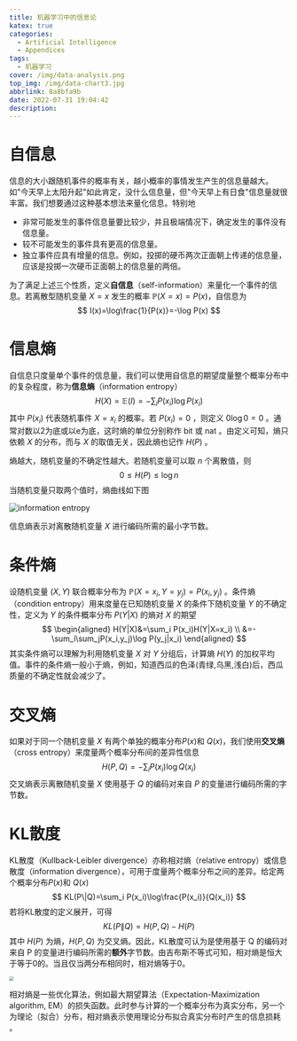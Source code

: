 ```yaml
---
title: 机器学习中的信息论
katex: true
categories:
  - Artificial Intelligence
  - Appendices
tags:
  - 机器学习
cover: /img/data-analysis.png
top_img: /img/data-chart3.jpg
abbrlink: 8a8bfa9b
date: 2022-07-31 19:04:42
description:
---
```


# 自信息

信息的大小跟随机事件的概率有关，越小概率的事情发生产生的信息量越大。如"今天早上太阳升起"如此肯定，没什么信息量，但"今天早上有日食"信息量就很丰富。我们想要通过这种基本想法来量化信息。特别地

-  非常可能发生的事件信息量要比较少，并且极端情况下，确定发生的事件没有信息量。
- 较不可能发生的事件具有更高的信息量。
- 独立事件应具有增量的信息。例如，投掷的硬币两次正面朝上传递的信息量，应该是投掷一次硬币正面朝上的信息量的两倍。

为了满足上述三个性质，定义**自信息**（self-information）来量化一个事件的信息。若离散型随机变量 $X=x$ 发生的概率 $\mathbb P(X=x)=P(x)$，自信息为
$$
I(x)=\log\frac{1}{P(x)}=-\log P(x)
$$

# 信息熵

自信息只度量单个事件的信息量，我们可以使用自信息的期望度量整个概率分布中的复杂程度，称为**信息熵**（information entropy）
$$
H(X)=\mathbb E(I)=-\sum_i P(x_i)\log P(x_i)
$$
其中 $P(x_i)$ 代表随机事件 $X=x_i$ 的概率。若 $P(x_i)=0$ ，则定义 $0\log 0=0$ 。通常对数以2为底或以e为底，这时熵的单位分别称作 bit 或 nat 。由定义可知，熵只依赖 $X$ 的分布，而与 $X$ 的取值无关，因此熵也记作 $H(P)$ 。

熵越大，随机变量的不确定性越大。若随机变量可以取 $n$ 个离散值，则
$$
0\leqslant H(P)\leqslant \log n
$$
当随机变量只取两个值时，熵曲线如下图

![information entropy](https://warehouse-1310574346.cos.ap-shanghai.myqcloud.com/images/ML/information_entropy.svg)

信息熵表示对离散随机变量 $X$ 进行编码所需的最小字节数。

# 条件熵

设随机变量 $(X,Y)$ 联合概率分布为 $\mathbb P(X=x_i,Y=y_j)=P(x_i,y_j)$ 。条件熵（condition entropy）用来度量在已知随机变量 $X$ 的条件下随机变量 $Y$ 的不确定性，定义为 $Y$ 的条件概率分布 $P(Y|X)$ 的熵对 $X$ 的期望
$$
\begin{aligned}
H(Y|X)&=\sum_i P(x_i)H(Y|X=x_i) \\
&=-\sum_i\sum_jP(x_i,y_j)\log P(y_j|x_i)
\end{aligned}
$$
其实条件熵可以理解为利用随机变量 $X$ 对 $Y$ 分组后，计算熵 $H(Y)$ 的加权平均值。事件的条件熵一般小于熵，例如，知道西瓜的色泽(青绿,乌黑,浅白)后，西瓜质量的不确定性就会减少了。

# 交叉熵

如果对于同一个随机变量 $X$ 有两个单独的概率分布$P(x)$和 $Q(x)$，我们使用**交叉熵**（cross entropy）来度量两个概率分布间的差异性信息
$$
H(P,Q)=-\sum_i P(x_i)\log Q(x_i)
$$
交叉熵表示离散随机变量 $X$ 使用基于 $Q$ 的编码对来自 $P$ 的变量进行编码所需的字节数。
# KL散度

KL散度（Kullback-Leibler divergence）亦称相对熵（relative entropy）或信息散度（information divergence），可用于度量两个概率分布之间的差异。给定两个概率分布$P(x)$和 $Q(x)$ 
$$
KL(P\|Q)=\sum_i P(x_i)\log\frac{P(x_i)}{Q(x_i)}
$$
若将KL散度的定义展开，可得
$$
KL(P\|Q)=H(P,Q)-H(P)
$$
其中 $H(P)$ 为熵，$H(P,Q)$ 为交叉熵。因此，KL散度可认为是使用基于 Q 的编码对来自 P 的变量进行编码所需的**额外**字节数。由吉布斯不等式可知，相对熵是恒大于等于0的。当且仅当两分布相同时，相对熵等于0。

<img src="https://warehouse-1310574346.cos.ap-shanghai.myqcloud.com/images/ML/KL-divergence.png" style="zoom:50%;" />

相对熵是一些优化算法，例如最大期望算法（Expectation-Maximization algorithm, EM）的损失函数。此时参与计算的一个概率分布为真实分布，另一个为理论（拟合）分布，相对熵表示使用理论分布拟合真实分布时产生的信息损耗 。
